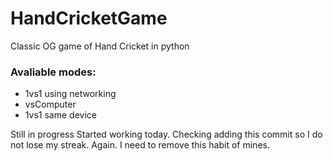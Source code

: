 # HandCricketGame
Classic OG game of Hand Cricket in python

### Avaliable modes:
- 1vs1 using networking
- vsComputer
- 1vs1 same device

Still in progress
Started working today.
Checking adding this commit so I do not lose my streak.
Again.
I need to remove this habit of mines.
